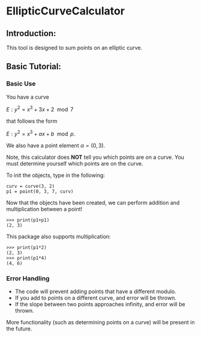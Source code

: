 # EllipticCurveCalculator
## Introduction:
This tool is designed to sum points on an elliptic curve.
## Basic Tutorial:
### Basic Use
You have a curve

$E: y^2 = x^3 + 3x + 2 \mod{7}$ 

that follows the form 

$E: y^2 = x^3 + ax + b \mod{p}$.

We also have a point element $\alpha = (0, 3)$. 


Note, this calculator does **NOT** tell you which points are on a curve. You must determine yourself which points are on the curve.

To init the objects, type in the following:
```
curv = curve(3, 2)
p1 = point(0, 3, 7, curv)
```

Now that the objects have been created, we can perform addition and multiplication between a point!

```
>>> print(p1+p1)
(2, 3)
```

This package also supports multiplication:
```
>>> print(p1*2)
(2, 3)
>>> print(p1*4) 
(4, 6)
```

### Error Handling
- The code will prevent adding points that have a different modulo.
- If you add to points on a different curve, and error will be thrown.
- If the slope between two points approaches infinity, and error will be thrown.

More functionality (such as determining points on a curve) will be present in the future.

